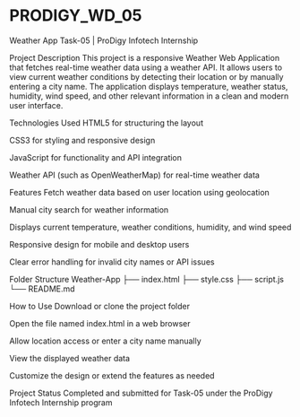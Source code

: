 # PRODIGY_WD_05
Weather App
Task-05 | ProDigy Infotech Internship

Project Description
This project is a responsive Weather Web Application that fetches real-time weather data using a weather API. It allows users to view current weather conditions by detecting their location or by manually entering a city name. The application displays temperature, weather status, humidity, wind speed, and other relevant information in a clean and modern user interface.

Technologies Used
HTML5 for structuring the layout

CSS3 for styling and responsive design

JavaScript for functionality and API integration

Weather API (such as OpenWeatherMap) for real-time weather data

Features
Fetch weather data based on user location using geolocation

Manual city search for weather information

Displays current temperature, weather conditions, humidity, and wind speed

Responsive design for mobile and desktop users

Clear error handling for invalid city names or API issues

Folder Structure
Weather-App
├── index.html
├── style.css
├── script.js
└── README.md

How to Use
Download or clone the project folder

Open the file named index.html in a web browser

Allow location access or enter a city name manually

View the displayed weather data

Customize the design or extend the features as needed

Project Status
Completed and submitted for Task-05 under the ProDigy Infotech Internship program

